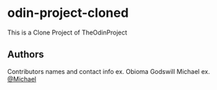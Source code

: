# odin-project-cloned

This is a Clone Project of TheOdinProject

## Authors
Contributors names and contact info
ex. Obioma Godswill Michael 
ex. [@Michael](https://twitter.com/Michael08079961)


